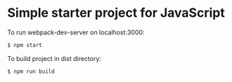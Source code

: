 # Simple starter project for JavaScript

To run webpack-dev-server on localhost:3000:
```sh
$ npm start
```
To build project in dist directory:
```sh
$ npm run build
```
